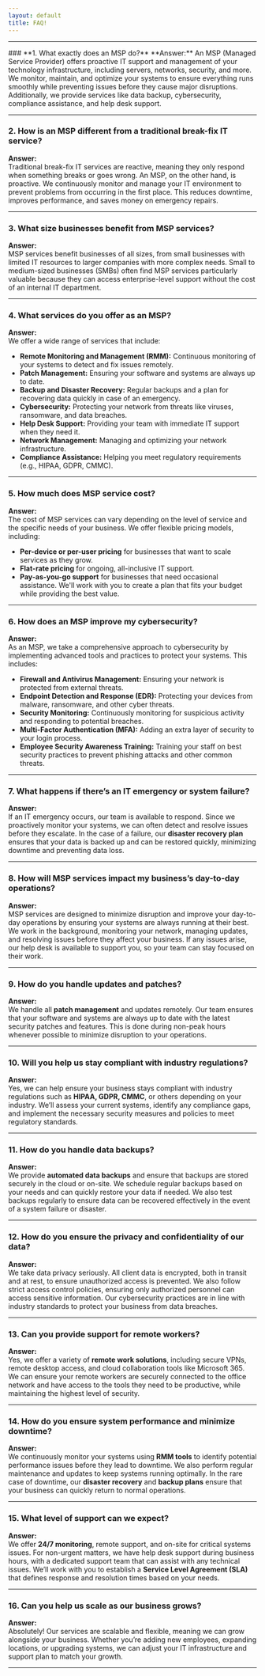 ```yaml
---
layout: default
title: FAQ!
---
```


---



<div class="jumbotron jumbotron-fluid">
  <div class="container">
	<div class="container" style="text-align: left;">
 
<section>
### **1. What exactly does an MSP do?**
**Answer:**  
An MSP (Managed Service Provider) offers proactive IT support and management of your technology infrastructure, including servers, networks, security, and more. We monitor, maintain, and optimize your systems to ensure everything runs smoothly while preventing issues before they cause major disruptions. Additionally, we provide services like data backup, cybersecurity, compliance assistance, and help desk support.

---

### **2. How is an MSP different from a traditional break-fix IT service?**
**Answer:**  
Traditional break-fix IT services are reactive, meaning they only respond when something breaks or goes wrong. An MSP, on the other hand, is proactive. We continuously monitor and manage your IT environment to prevent problems from occurring in the first place. This reduces downtime, improves performance, and saves money on emergency repairs.

---

### **3. What size businesses benefit from MSP services?**
**Answer:**  
MSP services benefit businesses of all sizes, from small businesses with limited IT resources to larger companies with more complex needs. Small to medium-sized businesses (SMBs) often find MSP services particularly valuable because they can access enterprise-level support without the cost of an internal IT department.

---

### **4. What services do you offer as an MSP?**
**Answer:**  
We offer a wide range of services that include:
   - **Remote Monitoring and Management (RMM):** Continuous monitoring of your systems to detect and fix issues remotely.
   - **Patch Management:** Ensuring your software and systems are always up to date.
   - **Backup and Disaster Recovery:** Regular backups and a plan for recovering data quickly in case of an emergency.
   - **Cybersecurity:** Protecting your network from threats like viruses, ransomware, and data breaches.
   - **Help Desk Support:** Providing your team with immediate IT support when they need it.
   - **Network Management:** Managing and optimizing your network infrastructure.
   - **Compliance Assistance:** Helping you meet regulatory requirements (e.g., HIPAA, GDPR, CMMC).

---

### **5. How much does MSP service cost?**
**Answer:**  
The cost of MSP services can vary depending on the level of service and the specific needs of your business. We offer flexible pricing models, including:
   - **Per-device or per-user pricing** for businesses that want to scale services as they grow.
   - **Flat-rate pricing** for ongoing, all-inclusive IT support.
   - **Pay-as-you-go support** for businesses that need occasional assistance.
We'll work with you to create a plan that fits your budget while providing the best value.

---

### **6. How does an MSP improve my cybersecurity?**
**Answer:**  
As an MSP, we take a comprehensive approach to cybersecurity by implementing advanced tools and practices to protect your systems. This includes:
   - **Firewall and Antivirus Management:** Ensuring your network is protected from external threats.
   - **Endpoint Detection and Response (EDR):** Protecting your devices from malware, ransomware, and other cyber threats.
   - **Security Monitoring:** Continuously monitoring for suspicious activity and responding to potential breaches.
   - **Multi-Factor Authentication (MFA):** Adding an extra layer of security to your login process.
   - **Employee Security Awareness Training:** Training your staff on best security practices to prevent phishing attacks and other common threats.

---

### **7. What happens if there’s an IT emergency or system failure?**
**Answer:**  
If an IT emergency occurs, our team is available to respond. Since we proactively monitor your systems, we can often detect and resolve issues before they escalate. In the case of a failure, our **disaster recovery plan** ensures that your data is backed up and can be restored quickly, minimizing downtime and preventing data loss.

---

### **8. How will MSP services impact my business’s day-to-day operations?**
**Answer:**  
MSP services are designed to minimize disruption and improve your day-to-day operations by ensuring your systems are always running at their best. We work in the background, monitoring your network, managing updates, and resolving issues before they affect your business. If any issues arise, our help desk is available to support you, so your team can stay focused on their work.

---

### **9. How do you handle updates and patches?**
**Answer:**  
We handle all **patch management** and updates remotely. Our team ensures that your software and systems are always up to date with the latest security patches and features. This is done during non-peak hours whenever possible to minimize disruption to your operations.

---

### **10. Will you help us stay compliant with industry regulations?**
**Answer:**  
Yes, we can help ensure your business stays compliant with industry regulations such as **HIPAA, GDPR, CMMC**, or others depending on your industry. We’ll assess your current systems, identify any compliance gaps, and implement the necessary security measures and policies to meet regulatory standards.

---

### **11. How do you handle data backups?**
**Answer:**  
We provide **automated data backups** and ensure that backups are stored securely in the cloud or on-site. We schedule regular backups based on your needs and can quickly restore your data if needed. We also test backups regularly to ensure data can be recovered effectively in the event of a system failure or disaster.

---

### **12. How do you ensure the privacy and confidentiality of our data?**
**Answer:**  
We take data privacy seriously. All client data is encrypted, both in transit and at rest, to ensure unauthorized access is prevented. We also follow strict access control policies, ensuring only authorized personnel can access sensitive information. Our cybersecurity practices are in line with industry standards to protect your business from data breaches.

---

### **13. Can you provide support for remote workers?**
**Answer:**  
Yes, we offer a variety of **remote work solutions**, including secure VPNs, remote desktop access, and cloud collaboration tools like Microsoft 365. We can ensure your remote workers are securely connected to the office network and have access to the tools they need to be productive, while maintaining the highest level of security.

---

### **14. How do you ensure system performance and minimize downtime?**
**Answer:**  
We continuously monitor your systems using **RMM tools** to identify potential performance issues before they lead to downtime. We also perform regular maintenance and updates to keep systems running optimally. In the rare case of downtime, our **disaster recovery** and **backup plans** ensure that your business can quickly return to normal operations.

---

### **15. What level of support can we expect?**
**Answer:**  
We offer **24/7 monitoring**, remote support, and on-site for critical systems issues. For non-urgent matters, we have help desk support during business hours, with a dedicated support team that can assist with any technical issues. We’ll work with you to establish a **Service Level Agreement (SLA)** that defines response and resolution times based on your needs.

---

### **16. Can you help us scale as our business grows?**
**Answer:**  
Absolutely! Our services are scalable and flexible, meaning we can grow alongside your business. Whether you’re adding new employees, expanding locations, or upgrading systems, we can adjust your IT infrastructure and support plan to match your growth.

---
</section>


</div>
</div>
</div>



